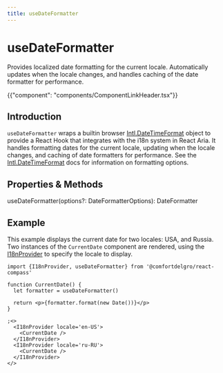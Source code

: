 ```yaml
---
title: useDateFormatter
---
```


# useDateFormatter

<p class="description">Provides localized date formatting for the current locale. Automatically updates when the locale changes, and handles caching of the date formatter for performance.</p>

{{"component": "components/ComponentLinkHeader.tsx"}}

## Introduction

`useDateFormatter` wraps a builtin browser [Intl.DateTimeFormat](https://developer.mozilla.org/en-US/docs/Web/JavaScript/Reference/Global_Objects/Intl/DateTimeFormat)
object to provide a React Hook that integrates with the i18n system in React Aria. It handles formatting dates for the current locale,
updating when the locale changes, and caching of date formatters for performance. See the
[Intl.DateTimeFormat](https://developer.mozilla.org/en-US/docs/Web/JavaScript/Reference/Global_Objects/Intl/DateTimeFormat) docs for
information on formatting options.

## Properties & Methods

useDateFormatter(options?: DateFormatterOptions): DateFormatter

## Example

This example displays the current date for two locales: USA, and Russia. Two instances of the `CurrentDate` component are rendered,
using the [I18nProvider](I18nProvider.html) to specify the locale to display.

```tsx example
import {I18nProvider, useDateFormatter} from '@comfortdelgro/react-compass'

function CurrentDate() {
  let formatter = useDateFormatter()

  return <p>{formatter.format(new Date())}</p>
}

;<>
  <I18nProvider locale='en-US'>
    <CurrentDate />
  </I18nProvider>
  <I18nProvider locale='ru-RU'>
    <CurrentDate />
  </I18nProvider>
</>
```
